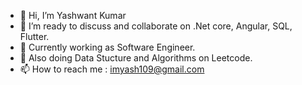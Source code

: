 - 👋 Hi, I’m Yashwant Kumar
- 👀 I’m ready to discuss and collaborate on .Net core, Angular, SQL, Flutter.
- 🌱 Currently working as Software Engineer.
- 💞️ Also doing Data Stucture and Algorithms on Leetcode.
- 📫 How to reach me : imyash109@gmail.com

<!---
itsyashh/itsyashh is a ✨ special ✨ repository because its `README.md` (this file) appears on your GitHub profile.
You can click the Preview link to take a look at your changes.
--->
